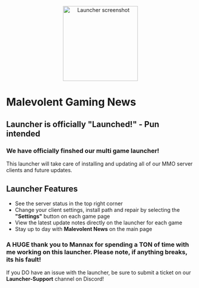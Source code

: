 <p align="center">
  <img
    src="https://github.com/user-attachments/assets/34a30ba1-1adb-4fdf-bd55-97b0fb5882a3"
    alt="Launcher screenshot"
    width="200"
  />
</p>

# Malevolent Gaming News

## Launcher is officially "Launched!" - Pun intended
### We have officially finshed our multi game launcher!
This launcher will take care of installing and updating all of our MMO server clients and future updates.

## Launcher Features
- See the server status in the top right corner
- Change your client settings, install path and repair by selecting the **"Settings"** button on each game page
- View the latest update notes directly on the launcher for each game
- Stay up to day with **Malevolent News** on the main page


### A HUGE thank you to Mannax for spending a TON of time with me working on this launcher. Please note, if anything breaks, its his fault!
If you DO have an issue with the launcher, be sure to submit a ticket on our **Launcher-Support** channel on Discord!

